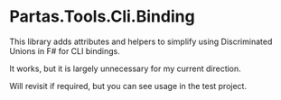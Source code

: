 # Partas.Tools.Cli.Binding

This library adds attributes and helpers to simplify using Discriminated Unions in F# for CLI bindings.

It works, but it is largely unnecessary for my current direction.

Will revisit if required, but you can see usage in the test project.
